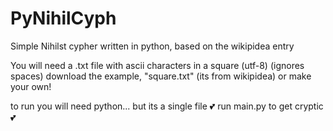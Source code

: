# PyNihilCyph
Simple Nihilst cypher written in python, based on the wikipidea entry

You will need a .txt file with ascii characters in a square (utf-8) (ignores spaces)
download the example, "square.txt" (its from wikipidea) or make your own!

to run you will need python... but its a single file
💕 run main.py to get cryptic 💕
